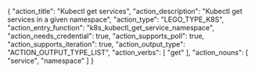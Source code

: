 {
"action_title": "Kubectl get services",
"action_description": "Kubectl get services in a given namespace",
"action_type": "LEGO_TYPE_K8S",
"action_entry_function": "k8s_kubectl_get_service_namespace",
"action_needs_credential": true,
"action_supports_poll": true,
"action_supports_iteration": true,
"action_output_type": "ACTION_OUTPUT_TYPE_LIST",
"action_verbs": [
"get"
],
"action_nouns": [
"service", 
"namespace" 
]
}
